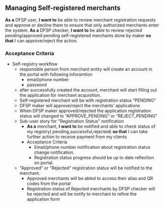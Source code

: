 ## Managing Self-registered merchants
**As a** DFSP user, **I want to** be able to review merchant registration requests and approve or decline them to ensure that only authorized merchants enter the system.
**As a** DFSP checker, **I want to** be able to review rejected pending/approved pending self-registered merchants done by maker **so that** I can approve/reject the action.

### Acceptance Criteria
* Self-registry workflow
    * responsible person from merchant entity will create an account in the portal with following inforamtion 
        * email/phone number
        * password 
    * after successfully created the account, merchant will start filling out the application for merchant acquisition.
    * Self-registered merchant will be with registration status “PENDING”
    * DFSP maker will approve/reject the merchants’ applications 
    * When DFSP maker approved/rejected the application registration status will changed to “APPROVE_PENDING” or “REJECT_PENDING”
    * Sub-user story for "Registration Status" notification
        * **As a** merchant, **I want to** be notified and able to check status of my registry( pending,successful,rejected)  **so that** I can take further action to receive payment from my clients
        * Acceptance Criteria 
            * Email/phone number notification about registration status change notification.
            * Registration status progress should be up to date reflection on portal.
    * "Approved" or "Rejected" registration status will be notified to the merchant. 
        * Approved merchants will be abled to access their alias and QR codes from the portal 
        * Registration status of Rejected merchants by DFSP checker will be rejected and will be notify to merchant to refine the application form
